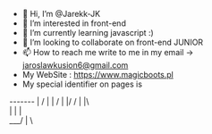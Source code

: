 - 👋 Hi, I’m @Jarekk-JK
- 👀 I’m interested in front-end 
- 🌱 I’m currently learning javascript :)
- 💞️ I’m looking to collaborate on front-end JUNIOR
- 📫 How to reach me write to me in my email -> jaroslawkusion6@gmail.com
- My WebSite : https://www.magicboots.pl
- My special identifier on pages is 

-------  |  /
      |  | /
      |  |/ 
   /  |  |\   
  |   |  | \
  \___/  |  \ 


<!---
Jarekk-JK/Jarekk-JK is a ✨ special ✨ repository because its `README.md` (this file) appears on your GitHub profile.
You can click the Preview link to take a look at your changes.
--->
